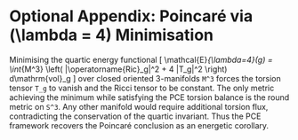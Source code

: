 # Optional Appendix: Poincaré via \(\lambda = 4\) Minimisation

Minimising the quartic energy functional
\[
\mathcal{E}_{\lambda=4}(g) = \int_{M^3} \left( |\operatorname{Ric}_g|^2 + 4 |T_g|^2 \right) d\mathrm{vol}_g
\]
over closed oriented 3-manifolds `M^3` forces the torsion tensor `T_g` to vanish and the Ricci tensor to be constant. The only metric achieving the minimum while satisfying the PCE torsion balance is the round metric on `S^3`. Any other manifold would require additional torsion flux, contradicting the conservation of the quartic invariant. Thus the PCE framework recovers the Poincaré conclusion as an energetic corollary.

